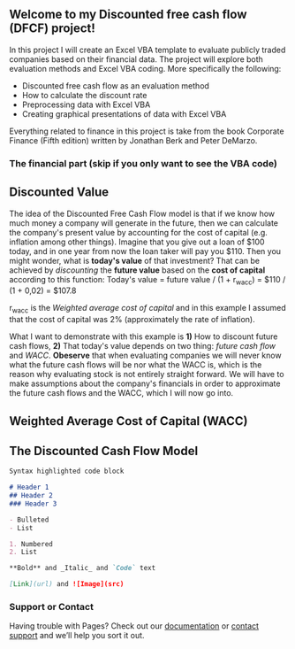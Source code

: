 ## Welcome to my Discounted free cash flow (DFCF) project!
In this project I will create an Excel VBA template to evaluate publicly traded companies based on their financial data.
The project will explore both evaluation methods and Excel VBA coding. More specifically the following:
  - Discounted free cash flow as an evaluation method
  - How to calculate the discount rate
  - Preprocessing data with Excel VBA
  - Creating graphical presentations of data with Excel VBA

Everything related to finance in this project is take from the book Corporate Finance (Fifth edition) written by Jonathan Berk and Peter DeMarzo.


### The financial part (skip if you only want to see the VBA code)
## Discounted Value
The idea of the Discounted Free Cash Flow model is that if we know how much money a company will generate in the future, then we can calculate the company's present value by accounting for the cost of capital (e.g. inflation among other things). Imagine that you give out a loan of $100 today, and in one year from now the loan taker will pay you $110. Then you might wonder, what is **today's value** of that investment? That can be achieved by _discounting_ the **future value** based on the **cost of capital** according to this function:
Today's value = future value / (1 + r<sub>wacc</sub>) = $110 / (1 + 0,02) = $107.8

r<sub>wacc</sub> is the _Weighted average cost of capital_ and in this example I assumed that the cost of capital was 2% (approximately the rate of inflation). 

What I want to demonstrate with this example is **1)** How to discount future cash flows, **2)** That today's value depends on two thing: _future cash flow_ and _WACC_. **Obeserve** that when evaluating companies we will never know what the future cash flows will be nor what the WACC is, which is the reason why evaluating stock is not entirely straight forward. We will have to make assumptions about the company's financials in order to approximate the future cash flows and the WACC, which I will now go into.

## Weighted Average Cost of Capital (WACC)

## The Discounted Cash Flow Model

```markdown
Syntax highlighted code block

# Header 1
## Header 2
### Header 3

- Bulleted
- List

1. Numbered
2. List

**Bold** and _Italic_ and `Code` text

[Link](url) and ![Image](src)
```

### Support or Contact

Having trouble with Pages? Check out our [documentation](https://docs.github.com/categories/github-pages-basics/) or [contact support](https://support.github.com/contact) and we’ll help you sort it out.
